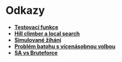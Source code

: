 ﻿# Odkazy
- **[Testovací funkce](/testovaciFce)**
- **[Hill climber a local search](/hill_climber_and_local_search)**
- **[Simulované žíhání](/simulated_annealing)**
- **[Problém batohu s vícenásobnou volbou](/multiple_choice_knapsack_problem)**
- **[SA vs Bruteforce](/knapsac_heuristic)**
